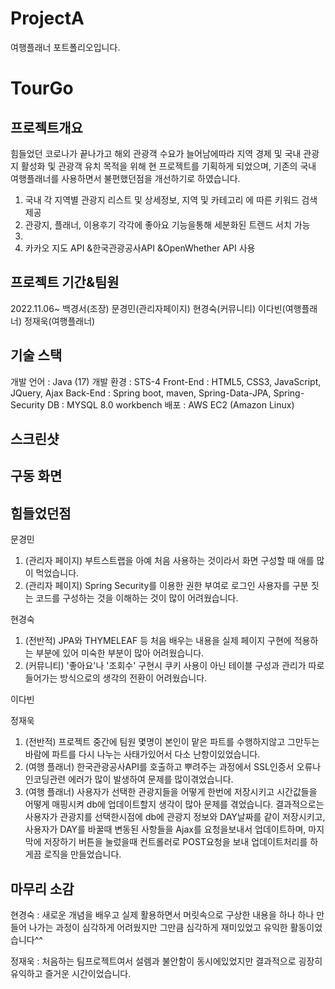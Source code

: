# ProjectA
여행플래너 포트폴리오입니다.
# TourGo

## 프로젝트개요
힘들었던 코로나가 끝나가고 해외 관광객 수요가 늘어남에따라 
지역 경제 및 국내 관광지 활성화 및 관광객 유치 목적을 위해 현 프로젝트를 기획하게 되었으며,
기존의 국내 여행플래너를 사용하면서 불편했던점을 개선하기로 하였습니다.


1. 국내 각 지역별 관광지 리스트 및 상세정보, 지역 및 카테고리 에 따른 키워드 검색 제공
2. 관광지, 플래너, 이용후기 각각에 좋아요 기능을통해 세분화된 트렌드 서치 가능
3. 
4. 카카오 지도 API &한국관광공사API &OpenWhether API 사용



## 프로젝트 기간&팀원
2022.11.06~
백경서(조장)
문경민(관리자페이지)
현경숙(커뮤니티)
이다빈(여행플래너)
정재욱(여행플래너)
## 기술 스택

개발 언어 : Java (17)
개발 환경 : STS-4
Front-End : HTML5, CSS3, JavaScript, JQuery, Ajax
Back-End : Spring boot, maven, Spring-Data-JPA, Spring-Security
DB : MYSQL 8.0 workbench
배포 : AWS EC2 (Amazon Linux)
## 스크린샷

## 구동 화면

## 힘들었던점
문경민
1. (관리자 페이지) 부트스트랩을 아예 처음 사용하는 것이라서 화면 구성할 때 애를 많이 먹었습니다.
2. (관리자 페이지) Spring Security를 이용한 권한 부여로 로그인 사용자를 구분 짓는 코드를 구성하는 것을 이해하는 것이 많이 어려웠습니다.

현경숙
1. (전반적) JPA와 THYMELEAF 등 처음 배우는 내용을 실제 페이지 구현에 적용하는 부분에 있어 미숙한 부분이 많아 어려웠습니다.
2. (커뮤니티) '좋아요'나 '조회수' 구현시 쿠키 사용이 아닌 테이블 구성과 관리가 따로 들어가는 방식으로의 생각의 전환이 어려웠습니다. 


이다빈



정재욱
1. (전반적) 프로젝트 중간에 팀원 몇명이 본인이 맡은 파트를 수행하지않고 그만두는 바람에 파트를 다시 나누는 사태가있어서 다소 난항이있었습니다.
2. (여행 플래너) 한국관광공사API를 호출하고 뿌려주는 과정에서 SSL인증서 오류나 인코딩관련 에러가 많이 발생하여 문제를 많이겪었습니다.
3. (여행 플래너) 사용자가 선택한 관광지들을 어떻게 한번에 저장시키고 시간값들을 어떻게 매핑시켜 db에 업데이트할지 생각이 많아 문제를 겪었습니다. 
결과적으로는 사용자가 관광지를 선택한시점에 db에 관광지 정보와 DAY날짜를 같이 저장시키고, 사용자가 DAY를 바꿀때 변동된 사항들을 Ajax를 요청을보내서 업데이트하며, 
마지막에 저장하기 버튼을 눌렀을때 컨트롤러로 POST요청을 보내 업데이트처리를 하게끔 로직을 만들었습니다.


## 마무리 소감
현경숙 : 새로운 개념을 배우고 실제 활용하면서 머릿속으로 구상한 내용을 하나 하나 만들어 나가는 과정이 심각하게 어려웠지만 그만큼 심각하게 재미있었고 유익한 활동이었습니다^^

정재욱 : 처음하는 팀프로젝트여서 설렘과 불안함이 동시에있었지만 결과적으로 굉장히 유익하고 즐거운 시간이었습니다.